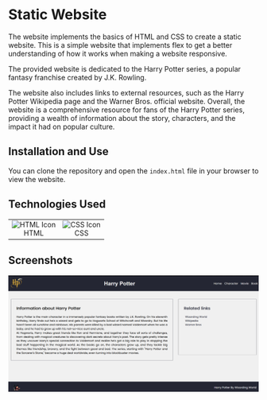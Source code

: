 # Static Website

The website implements the basics of HTML and CSS to create a static website.
This is a simple website that implements flex to get a better understanding of how it works when making a website responsive.

The provided website is dedicated to the Harry Potter series, a popular fantasy franchise created by J.K. Rowling.

The website also includes links to external resources, such as the Harry Potter Wikipedia page and the Warner Bros. official website. Overall, the website is a comprehensive resource for fans of the Harry Potter series, providing a wealth of information about the story, characters, and the impact it had on popular culture.

## Installation and Use

You can clone the repository and open the `index.html` file in your browser to view the website.

## Technologies Used

<table>
    <tr>
        <td align="center">
            <img src="https://upload.wikimedia.org/wikipedia/commons/6/61/HTML5_logo_and_wordmark.svg" alt="HTML Icon" width="50px">
            <br>HTML
        </td>
        <td align="center">
            <img src="https://upload.wikimedia.org/wikipedia/commons/d/d5/CSS3_logo_and_wordmark.svg" alt="CSS Icon" width="50px">
            <br>CSS
        </td>
    </tr>
</table>

## Screenshots

![Screenshot 1](https://github.com/mehtasoham214/Practical/blob/main/screenshots/Static-1/image.png)
